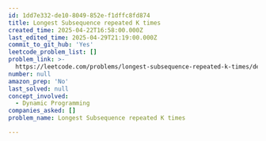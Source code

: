 ```yaml
---
id: 1dd7e332-de10-8049-852e-f1dffc8fd874
title: Longest Subsequence repeated K times
created_time: 2025-04-22T16:58:00.000Z
last_edited_time: 2025-04-29T21:19:00.000Z
commit_to_git_hub: 'Yes'
leetcode_problem_list: []
problem_link: >-
  https://leetcode.com/problems/longest-subsequence-repeated-k-times/description/
number: null
amazon_prep: 'No'
last_solved: null
concept_involved:
  - Dynamic Programming
companies_asked: []
problem_name: Longest Subsequence repeated K times

---
```

